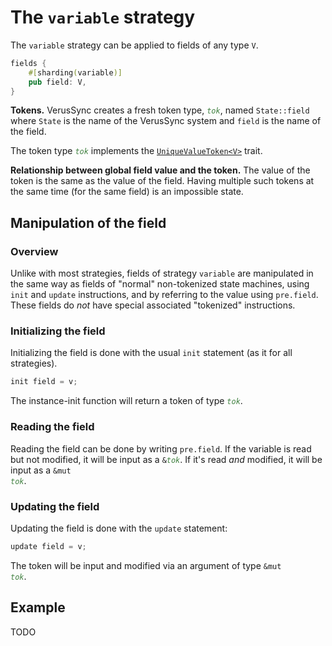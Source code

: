 # The `variable` strategy

The `variable` strategy can be applied to fields of any type `V`.

```rust
fields {
    #[sharding(variable)]
    pub field: V,
}
```

**Tokens.**
VerusSync creates a fresh token type, <code style="font-style: italic; color: #408040">tok</code>,
named `State::field` where `State` is the name of the VerusSync system and `field` is the name of the field.

The token type <code style="font-style: italic; color: #408040">tok</code> implements the
[`UniqueValueToken<V>`](https://verus-lang.github.io/verus/verusdoc/vstd/tokens/trait.UniqueValueToken.html) trait.

**Relationship between global field value and the token.**
The value of the token is the same as the value of the field.
Having multiple such tokens at the same time (for the same field) is an impossible state.

## Manipulation of the field

### Overview

Unlike with most strategies,
fields of strategy `variable` are manipulated in the same way as fields of "normal" non-tokenized
state machines, using `init` and `update` instructions, and by referring to the value using
`pre.field`. These fields do _not_ have special associated "tokenized" instructions.

### Initializing the field

Initializing the field is done with the usual `init` statement (as it for all strategies).

```rust
init field = v;
```

The instance-init function will return a token of type <code><span style="font-style: italic; color: #408040">tok</span></code>.

### Reading the field

Reading the field can be done by writing `pre.field`. If the variable is read but not modified,
it will be input as a 
<code>&amp;<span style="font-style: italic; color: #408040">tok</span></code>.
If it's read _and_ modified, it will be input as a 
<code>&amp;mut <span style="font-style: italic; color: #408040">tok</span></code>.

### Updating the field

Updating the field is done with the `update` statement:

```rust
update field = v;
```

The token will be input and modified via an argument of type
<code>&amp;mut <span style="font-style: italic; color: #408040">tok</span></code>.

## Example

TODO
